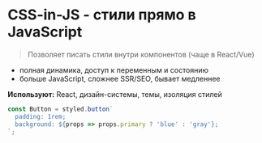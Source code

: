 # CSS-in-JS - стили прямо в JavaScript

> Позволяет писать стили внутри компонентов (чаще в React/Vue)

* полная динамика, доступ к переменным и состоянию
* больше JavaScript, сложнее SSR/SEO, бывает медленнее

**Используют:** React, дизайн-системы, темы, изоляция стилей

```js
const Button = styled.button`
  padding: 1rem;
  background: ${props => props.primary ? 'blue' : 'gray'};
`;
```